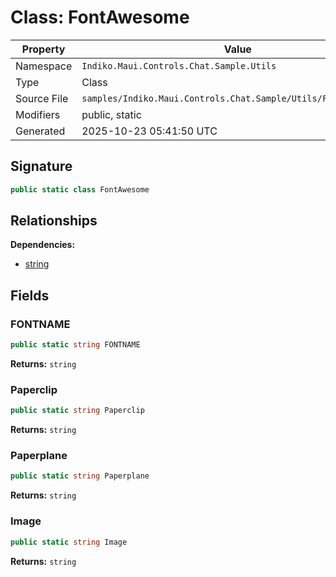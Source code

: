 # Class: FontAwesome

| Property | Value |
|----------|-------|
| Namespace | `Indiko.Maui.Controls.Chat.Sample.Utils` |
| Type | Class |
| Source File | `samples/Indiko.Maui.Controls.Chat.Sample/Utils/FontAwesome.cs` |
| Modifiers | public, static |
| Generated | 2025-10-23 05:41:50 UTC |

## Signature

```csharp
public static class FontAwesome
```

## Relationships

**Dependencies:**
- [string](string.md)

## Fields

### FONTNAME

```csharp
public static string FONTNAME
```

**Returns:** `string`

### Paperclip

```csharp
public static string Paperclip
```

**Returns:** `string`

### Paperplane

```csharp
public static string Paperplane
```

**Returns:** `string`

### Image

```csharp
public static string Image
```

**Returns:** `string`

